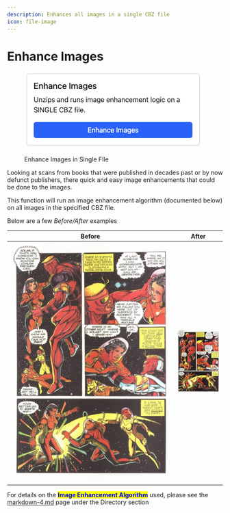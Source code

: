 ```yaml
---
description: Enhances all images in a single CBZ file
icon: file-image
---
```


# Enhance Images

<figure><img src="../../.gitbook/assets/enhance.png" alt=""><figcaption><p>Enhance Images in Single FIle</p></figcaption></figure>

Looking at scans from books that were published in decades past or by now defunct publishers, there quick and easy image enhancements that could be done to the images.

This function will run an image enhancement algorithm (documented below) on all images in the specified CBZ file.

Below are a few _Before/After_ examples&#x20;

<table><thead><tr><th width="375" align="center">Before</th><th align="center">After</th></tr></thead><tbody><tr><td align="center"><img src="https://github.com/allaboutduncan/comic-utils/raw/main/images/enhance-before.webp" alt=""></td><td align="center"><img src="https://github.com/allaboutduncan/comic-utils/raw/main/images/enhance-after.webp" alt=""></td></tr><tr><td align="center"></td><td align="center"></td></tr></tbody></table>

For details on the <mark style="color:blue;">**Image Enhancement Algorithm**</mark> used, please see the [markdown-4.md](../directory-features/markdown-4.md "mention") page under the Directory section
